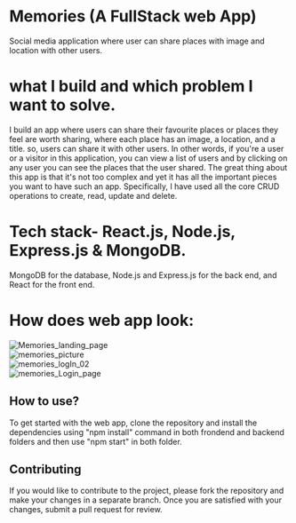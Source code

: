 # Memories  (A  FullStack web App)

Social media application where user can share places with image and location with other users.

# what I build and which problem I want to solve.

I build an app where users can share their favourite places or places they feel are worth sharing, where each place has an image, a location, and a title. so, users can share it with other users.
In other words, if you're a user or a visitor in this application, you can view a list of users and by clicking on any user you can see the places that the user shared.
The great thing about this app is that it's not too complex and yet it has all the important pieces
you want to have such an app.
Specifically, I have used all the core CRUD operations to create, read, update and delete.

# Tech stack- React.js, Node.js, Express.js & MongoDB.
MongoDB for the database, Node.js and Express.js for the back end, and React for the front end.


# How does web app look: <br>

![Memories_landing_page](https://user-images.githubusercontent.com/87128985/232518393-26b17765-fb6d-4172-b93f-a37098c1170a.jpg)<br>
![memories_picture](https://user-images.githubusercontent.com/87128985/232518725-f3174c8a-de7b-49cf-a312-9ca88142607e.jpg)<br>
![memories_logIn_02](https://user-images.githubusercontent.com/87128985/232518359-c7bb1c57-cfca-4a74-8c3a-51ad0e2cfbc0.jpg)<br>
![memories_Login_page](https://user-images.githubusercontent.com/87128985/232518385-2daedfd0-6dfd-414a-9210-73170dc64bcb.jpg)<br>


## How to use?

To get started with the web app, clone the repository and install the dependencies using "npm install" command in both frondend and backend folders and then use "npm start" in both folder.


## Contributing

If you would like to contribute to the project, please fork the repository and make your changes in a separate branch. Once you are satisfied with your changes, submit a pull request for review.
